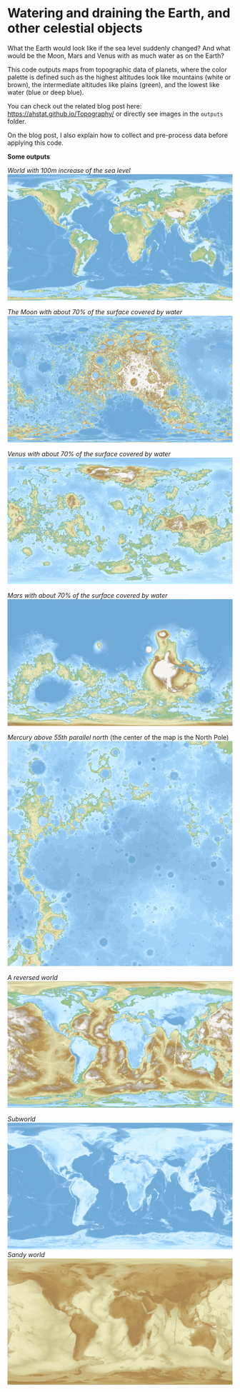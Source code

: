 # Watering and draining the Earth, and other celestial objects

What the Earth would look like if the sea level suddenly changed?
And what would be the Moon, Mars and Venus with as much water as on the Earth?

This code outputs maps from topographic data of planets, where the color palette 
is defined such as the highest altitudes look like mountains (white or brown),
the intermediate altitudes like plains (green), and the lowest like water 
(blue or deep blue).

You can check out the related blog post here: https://ahstat.github.io/Topography/
or directly see images in the `outputs` folder.

On the blog post, I also explain how to collect and pre-process data before
applying this code.

**Some outputs**

*World with 100m increase of the sea level*
![World with 100m increase of the sea level](outputs/world/world100.png) 

*The Moon with about 70% of the surface covered by water*
![The Moon with about 70% of the surface covered by water](outputs/moon/outputs1920/moon305.png) 

*Venus with about 70% of the surface covered by water*
![Venus with about 70% of the surface covered by water](outputs/venus/outputs1920/venus965.png) 

*Mars with about 70% of the surface covered by water*
![Mars with about 70% of the surface covered by water](outputs/mars/outputs1920/mars1436.png) 

*Mercury above 55th parallel north* (the center of the map is the North Pole)
![Mercury above 55th parallel north](outputs/mercury_polar55N/outputs1920/mercury_polar55N4656.8625.png) 

*A reversed world*
![A reversed world](outputs/reversed_world/outputs1920/reversed_world0.png) 

*Subworld*
![Subworld](outputs/sub_world/outputs1920/sub_world0.png)
*Sandy world*
![Sandy world](outputs/up_world/up_world0.png)
